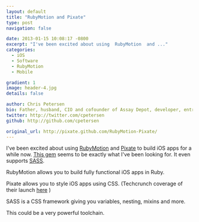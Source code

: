 ```yaml
---
layout: default
title: "RubyMotion and Pixate"
type: post
navigation: false

date: 2013-01-15 10:08:17 -0800
excerpt: "I've been excited about using  RubyMotion  and ..."
categories:
  - iOS
  - Software
  - RubyMotion
  - Mobile

gradient: 1
image: header-4.jpg
details: false

author: Chris Petersen
bio: Father, husband, CIO and cofounder of Assay Depot, developer, entrepreneur and technologist.
twitter: http://twitter.com/cpetersen
github: http://github.com/cpetersen

original_url: http://pixate.github.com/RubyMotion-Pixate/
---
```



I've been excited about using  [RubyMotion](http://www.rubymotion.com)  and  [Pixate](http://www.pixate.com)  to build iOS apps for a while now.  [This gem](http://pixate.github.com/RubyMotion-Pixate/)  seems to be exactly what I've been looking for. It even supports  [SASS](http://sass-lang.com). 

 RubyMotion allows you to build fully functional iOS apps in Ruby. 

 Pixate allows you to style iOS apps using CSS. (Techcrunch coverage of their launch  [here](http://techcrunch.com/2013/01/15/pixate-debuts-a-framework-for-designing-mobile-apps-with-css/) ) 

 SASS is a CSS framework giving you variables, nesting, mixins and more. 

 This could be a very powerful toolchain. 

 
